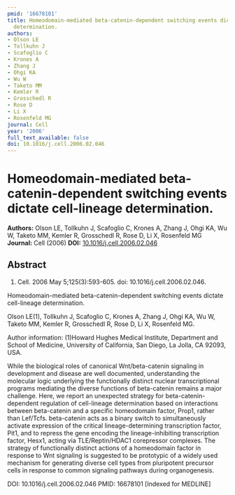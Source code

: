 ```yaml
---
pmid: '16678101'
title: Homeodomain-mediated beta-catenin-dependent switching events dictate cell-lineage
  determination.
authors:
- Olson LE
- Tollkuhn J
- Scafoglio C
- Krones A
- Zhang J
- Ohgi KA
- Wu W
- Taketo MM
- Kemler R
- Grosschedl R
- Rose D
- Li X
- Rosenfeld MG
journal: Cell
year: '2006'
full_text_available: false
doi: 10.1016/j.cell.2006.02.046
---
```


# Homeodomain-mediated beta-catenin-dependent switching events dictate cell-lineage determination.
**Authors:** Olson LE, Tollkuhn J, Scafoglio C, Krones A, Zhang J, Ohgi KA, Wu W, Taketo MM, Kemler R, Grosschedl R, Rose D, Li X, Rosenfeld MG
**Journal:** Cell (2006)
**DOI:** [10.1016/j.cell.2006.02.046](https://doi.org/10.1016/j.cell.2006.02.046)

## Abstract

1. Cell. 2006 May 5;125(3):593-605. doi: 10.1016/j.cell.2006.02.046.

Homeodomain-mediated beta-catenin-dependent switching events dictate 
cell-lineage determination.

Olson LE(1), Tollkuhn J, Scafoglio C, Krones A, Zhang J, Ohgi KA, Wu W, Taketo 
MM, Kemler R, Grosschedl R, Rose D, Li X, Rosenfeld MG.

Author information:
(1)Howard Hughes Medical Institute, Department and School of Medicine, 
University of California, San Diego, La Jolla, CA 92093, USA.

While the biological roles of canonical Wnt/beta-catenin signaling in 
development and disease are well documented, understanding the molecular logic 
underlying the functionally distinct nuclear transcriptional programs mediating 
the diverse functions of beta-catenin remains a major challenge. Here, we report 
an unexpected strategy for beta-catenin-dependent regulation of cell-lineage 
determination based on interactions between beta-catenin and a specific 
homeodomain factor, Prop1, rather than Lef/Tcfs. beta-catenin acts as a binary 
switch to simultaneously activate expression of the critical lineage-determining 
transcription factor, Pit1, and to repress the gene encoding the 
lineage-inhibiting transcription factor, Hesx1, acting via TLE/Reptin/HDAC1 
corepressor complexes. The strategy of functionally distinct actions of a 
homeodomain factor in response to Wnt signaling is suggested to be prototypic of 
a widely used mechanism for generating diverse cell types from pluripotent 
precursor cells in response to common signaling pathways during organogenesis.

DOI: 10.1016/j.cell.2006.02.046
PMID: 16678101 [Indexed for MEDLINE]
